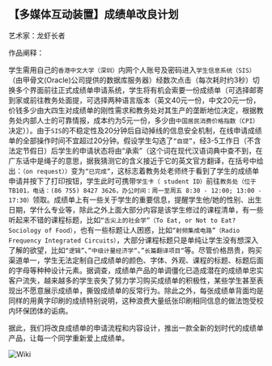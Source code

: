 ## 【多媒体互动装置】成绩单改良计划

艺术家：龙虾长者

作品阐释：

学生需用自己的`香港中文大学（深圳）`内网个人账号及密码进入`学生信息系统（SIS）`（由甲骨文(Oracle)公司提供的数据库服务器）经数次点击（每次耗时约3秒）切换多个界面前往正式成绩单申请系统，学生将有机会索要一份成绩单（可选择邮寄到家或前往教务处面提，可选择两种语言版本（英文40元一份，中文20元一份，价钱多少由大四生对成绩单的刚性需求和教务处对其生产的垄断地位决定，根据教务处内部人士的可靠情报，成本约为5元一份，多少由`中国居民消费价格指数（CPI）`决定））。由于`SIS`的不稳定性及20分钟后自动掉线的信息安全机制，在线申请成绩单的全部操作时间不宜超过20分钟。假设学生勾选了`“自提”`，经3-5工作日（不含法定节假日）后学生的申请状态将由“承索”（这个词在现代汉语词典中查不到，在广东话中是绳子的意思，据我猜测它的含义接近于它的英文官方翻译，在括号中给出：`（on request））`变为`“已完成”`，这标志着教务处老师终于看到了学生的成绩单申请并按下了打印按钮，学生此时可携带`学生卡（ student ID）`前往`教务处（位于TB101，电话：(86 755) 8427 3626，办公时间：周一至周五 8:30 - 12:00; 13:00 - 17:30）`领取。成绩单上有一些关于学生的重要信息，提醒学生他/她的性别、出生日期，学什么专业等，除此之外上面大部分内容是该学生修过的课程清单，有一些听起来不错的课程标题，比如`“舌尖上的社会学”（To Eat, or Not to Eat? Sociology of Food）`，也有一些标题让人困惑，比如`“射频集成电路”（Radio Frequency Integrated Circuits）`，大部分课程标题只是单纯让学生没有想深入了解的欲望，比如`“逻辑”`、`”中级计量经济学“`、`”长篇翻译项目“`等。尽管价格昂贵，购买渠道单一，学生无法定制自己成绩单的颜色、字体、外观、课程的标题、标题后面的字母等种种设计元素。据调查，成绩单产品的单调僵化已造成潜在的成绩单忠实客户流失，越来越多的学生丧失了努力学习购买成绩单的积极性，某些学生甚至表现出不愿意展示成绩单，撕毁成绩单的反常行为。除此之外，每张成绩单背面均是同样的用黄字印刷的成绩特别说明，这种浪费大量纸张印刷相同信息的做法饱受校内环保团体的诟病。

据此，我们将改良成绩单的申请流程和内容设计，推出一款全新的划时代的成绩单产品，让每一个同学重新爱上成绩单。

![Wiki](http://feiwu.site/wiki.jpg)
